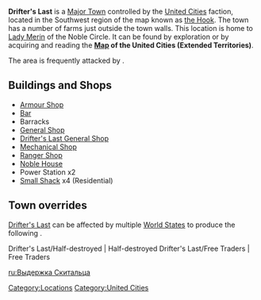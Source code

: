 **Drifter's Last** is a [Major Town](Major_Towns.md "wikilink") controlled
by the [United Cities](02%20-%20Projects%20&%20Wikis/Kenshi/Kenshi%20Wiki/Kenshi%20Wiki%20Template/United_Cities.md "wikilink") faction, located in the
Southwest region of the map known as [the Hook](The_Hook.md "wikilink").
The town has a number of farms just outside the town walls. This
location is home to [Lady Merin](Lady_Merin.md "wikilink") of the Noble
Circle. It can be found by exploration or by acquiring and reading the
**[Map](Maps.md "wikilink") of the United Cities (Extended Territories)**.

The area is frequently attacked by [](Outlaw_Farmer.md).



## Buildings and Shops

- [Armour Shop](Empire_Armour_Shop.md "wikilink")
- [Bar](Empire_Bar.md "wikilink")
- Barracks
- [General Shop](General_Shop.md "wikilink")
- [Drifter's Last General Shop](Drifter's_Last_General_Shop.md "wikilink")
- [Mechanical Shop](Empire_Mechanical_Shop.md "wikilink")
- [Ranger Shop](Empire_Ranger_Shop.md "wikilink")
- [Noble House](Noble_House.md "wikilink")
- Power Station x2
- [Small Shack](Small_Shack.md "wikilink") x4 (Residential)

## Town overrides

[Drifter's Last](Drifter's_Last.md "wikilink") can be affected by multiple
[World States](World_States.md "wikilink") to produce the following [](Town_Overrides.md).

<tabview> Drifter's Last/Half-destroyed \| Half-destroyed Drifter's
Last/Free Traders \| Free Traders </tabview>

[ru:Выдержка Скитальца](ru:Выдержка_Скитальца "wikilink")

[Category:Locations](Category:Locations "wikilink") [Category:United
Cities](Category:United_Cities "wikilink")